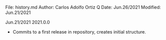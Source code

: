 File:     history.md Author:   Carlos Adolfo Ortiz Q Date:     Jun.26/2021 Modified: Jun.21/2021

Jun.21/2021 2021.0.0

- Commits to a first release in repository, creates initial structure.